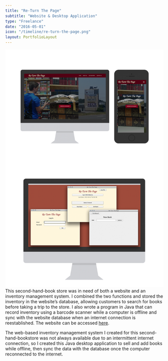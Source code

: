```yaml
---
title: "Re-Turn The Page"
subtitle: "Website & Desktop Application"
type: "Freelance"
date: "2016-05-01"
icon: "/timeline/re-turn-the-page.png"
layout: PortfolioLayout
---
```

![Screenshot](./screenshot.png)
This second-hand-book store was in need of both a website and an inventory management system. I combined the two functions and stored the inventory in the website’s database, allowing customers to search for books before taking a trip to the store. I also wrote a program in Java that can record inventory using a barcode scanner while a computer is offline and sync with the website database when an internet connection is reestablished. The website can be accessed [here](http://www.re-turnthepage.com/).

The web-based inventory management system I created for this second-hand-bookstore was not always available due to an intermittent internet connection, so I created this Java desktop application to sell and add books while offline, then sync the data with the database once the computer reconnected to the internet.